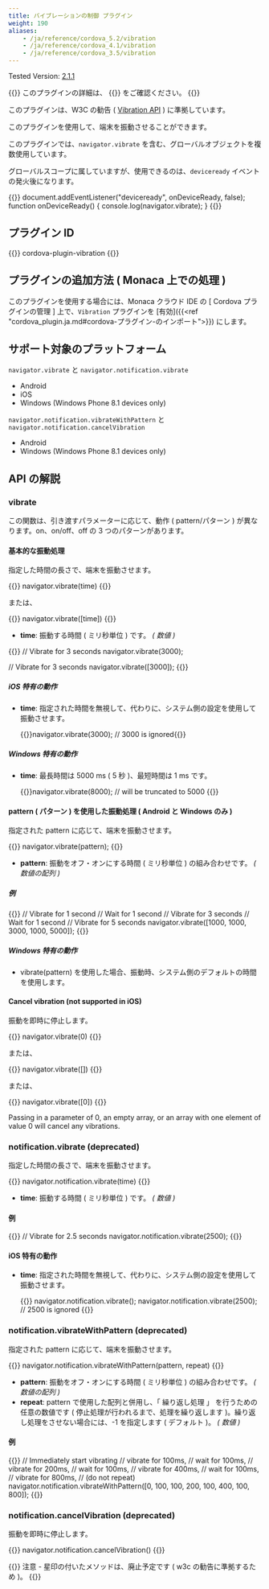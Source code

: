 ```yaml
---
title: バイブレーションの制御 プラグイン
weight: 190
aliases: 
    - /ja/reference/cordova_5.2/vibration
    - /ja/reference/cordova_4.1/vibration
    - /ja/reference/cordova_3.5/vibration
---
```


Tested Version:
[2.1.1](https://github.com/apache/cordova-plugin-vibration/releases/tag/2.1.1)

{{<note>}}
このプラグインの詳細は、 {{<link title="こちらの原文 ( GitHub )" href="https://github.com/apache/cordova-plugin-vibration">}} をご確認ください。
{{</note>}}

このプラグインは、W3C の勧告 ( [Vibration API](http://www.w3.org/TR/vibration/) ) に準拠しています。

このプラグインを使用して、端末を振動させることができます。

このプラグインでは、`navigator.vibrate`
を含む、グローバルオブジェクトを複数使用しています。

グローバルスコープに属していますが、使用できるのは、`deviceready`
イベントの発火後になります。

{{<highlight javascript>}}
document.addEventListener("deviceready", onDeviceReady, false);
function onDeviceReady() {
    console.log(navigator.vibrate);
}
{{</highlight>}}

プラグイン ID
-------------

{{<highlight javascript>}}
cordova-plugin-vibration
{{</highlight>}}

プラグインの追加方法 ( Monaca 上での処理 )
------------------------------------------

このプラグインを使用する場合には、Monaca クラウド IDE の \[ Cordova
プラグインの管理 \] 上で、`Vibration` プラグインを
[有効]({{<ref "cordova_plugin.ja.md#cordova-プラグイン-のインポート">}}) にします。

サポート対象のプラットフォーム
------------------------------

`navigator.vibrate` と `navigator.notification.vibrate`

-   Android
-   iOS
-   Windows (Windows Phone 8.1 devices only)

`navigator.notification.vibrateWithPattern` と
`navigator.notification.cancelVibration`

-   Android
-   Windows (Windows Phone 8.1 devices only)

API の解説
----------

### vibrate

この関数は、引き渡すパラメーターに応じて、動作 ( pattern/パターン )
が異なります。on、on/off、off の 3 つのパターンがあります。

#### 基本的な振動処理

指定した時間の長さで、端末を振動させます。


{{<highlight javascript>}}
navigator.vibrate(time)
{{</highlight>}}

または、

{{<highlight javascript>}}
navigator.vibrate([time])
{{</highlight>}}

-   **time**: 振動する時間 ( ミリ秒単位 ) です。 *( 数値 )*

{{<highlight javascript>}}
// Vibrate for 3 seconds
navigator.vibrate(3000);

// Vibrate for 3 seconds
navigator.vibrate([3000]);
{{</highlight>}}

##### iOS 特有の動作

-   **time**:
    指定された時間を無視して、代わりに、システム側の設定を使用して振動させます。

    {{<highlight javascript>}}navigator.vibrate(3000); // 3000 is ignored{{</highlight>}}

##### Windows 特有の動作

-   **time**: 最長時間は 5000 ms ( 5 秒 )、最短時間は 1 ms です。

    {{<highlight javascript>}}navigator.vibrate(8000); // will be truncated to 5000 {{</highlight>}}

#### pattern ( パターン ) を使用した振動処理 ( Android と Windows のみ )

指定された pattern に応じて、端末を振動させます。

{{<highlight javascript>}}
navigator.vibrate(pattern);
{{</highlight>}}

-   **pattern**: 振動をオフ・オンにする時間 ( ミリ秒単位 )
    の組み合わせです。 *( 数値の配列 )*

##### 例

{{<highlight javascript>}}
// Vibrate for 1 second
// Wait for 1 second
// Vibrate for 3 seconds
// Wait for 1 second
// Vibrate for 5 seconds
navigator.vibrate([1000, 1000, 3000, 1000, 5000]);
{{</highlight>}}

##### Windows 特有の動作

-   vibrate(pattern)
    を使用した場合、振動時、システム側のデフォルトの時間を使用します。

#### Cancel vibration (not supported in iOS)

振動を即時に停止します。

{{<highlight javascript>}}
navigator.vibrate(0)
{{</highlight>}}

または、

{{<highlight javascript>}}
navigator.vibrate([])
{{</highlight>}}

または、

{{<highlight javascript>}}
navigator.vibrate([0])
{{</highlight>}}

Passing in a parameter of 0, an empty array, or an array with one
element of value 0 will cancel any vibrations.

### notification.vibrate (deprecated)

指定した時間の長さで、端末を振動させます。

{{<highlight javascript>}}
navigator.notification.vibrate(time)
{{</highlight>}}

-   **time**: 振動する時間 ( ミリ秒単位 ) です。 *( 数値 )*

#### 例

{{<highlight javascript>}}
// Vibrate for 2.5 seconds
navigator.notification.vibrate(2500);
{{</highlight>}}

#### iOS 特有の動作

-   **time**:
    指定された時間を無視して、代わりに、システム側の設定を使用して振動させます。

    {{<highlight javascript>}}
navigator.notification.vibrate();
navigator.notification.vibrate(2500);   // 2500 is ignored
{{</highlight>}}

### notification.vibrateWithPattern (deprecated)

指定された pattern に応じて、端末を振動させます。

{{<highlight javascript>}}
navigator.notification.vibrateWithPattern(pattern, repeat)
{{</highlight>}}

-   **pattern**: 振動をオフ・オンにする時間 ( ミリ秒単位 )
    の組み合わせです。 *( 数値の配列 )*
-   **repeat**: pattern で使用した配列と併用し、「 繰り返し処理 」
    を行うための任意の数値です (
    停止処理が行われるまで、処理を繰り返します
    )。繰り返し処理をさせない場合には、-1 を指定します ( デフォルト )。
    *( 数値 )*

#### 例

{{<highlight javascript>}}
// Immediately start vibrating
// vibrate for 100ms,
// wait for 100ms,
// vibrate for 200ms,
// wait for 100ms,
// vibrate for 400ms,
// wait for 100ms,
// vibrate for 800ms,
// (do not repeat)
navigator.notification.vibrateWithPattern([0, 100, 100, 200, 100, 400, 100, 800]);
{{</highlight>}}

### notification.cancelVibration (deprecated)

振動を即時に停止します。

{{<highlight javascript>}}
navigator.notification.cancelVibration()
{{</highlight>}}

{{<note>}}
注意 - 星印の付いたメソッドは、廃止予定です ( w3c の勧告に準拠するため )。
{{</note>}}